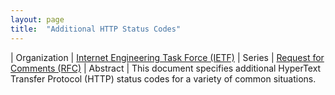 ```yaml
---
layout: page
title:  "Additional HTTP Status Codes"
---
```


| Organization | [Internet Engineering Task Force (IETF)](..)
| Series | [Request for Comments (RFC)](..)
| Abstract | This document specifies additional HyperText Transfer Protocol (HTTP) status codes for a variety of common situations.
